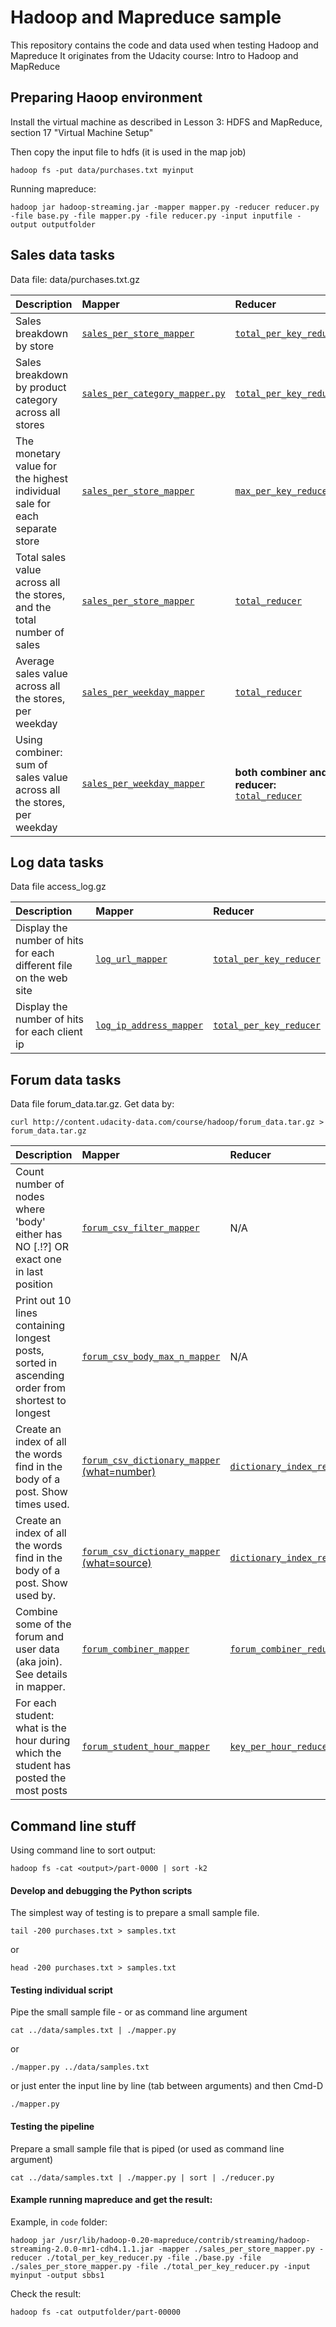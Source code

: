 # Hadoop and Mapreduce sample

This repository contains the code and data used when testing Hadoop and Mapreduce
It originates from the Udacity course: Intro to Hadoop and MapReduce 


## Preparing Haoop environment

Install the virtual machine as described in Lesson 3: HDFS and MapReduce, section 17 "Virtual Machine Setup"

Then copy the input file to hdfs (it is used in the map job)
```
hadoop fs -put data/purchases.txt myinput
```

Running mapreduce:

```
hadoop jar hadoop-streaming.jar -mapper mapper.py -reducer reducer.py -file base.py -file mapper.py -file reducer.py -input inputfile -output outputfolder
```

## Sales data tasks
Data file: data/purchases.txt.gz

| Description | Mapper | Reducer |
| :--- | :---  |:---  | 
| Sales breakdown by store | [`sales_per_store_mapper`](code/sales_per_store_mapper.py)  | [`total_per_key_reducer`](code/total_per_key_reducer.py)  |
| Sales breakdown by product category across all stores | [`sales_per_category_mapper.py`](code/sales_per_category_mapper.py) | [`total_per_key_reducer`](code/total_per_key_reducer.py) |
| The monetary value for the highest individual sale for each separate store | [`sales_per_store_mapper`](code/sales_per_store_mapper.py) | [`max_per_key_reducer`](code/max_per_key_reducer.py) |
| Total sales value across all the stores, and the total number of sales | [`sales_per_store_mapper`](code/sales_per_store_mapper.py) | [`total_reducer`](code/total_reducer.py) |
| Average sales value across all the stores, per weekday | [`sales_per_weekday_mapper`](code/sales_per_weekday_mapper.py) | [`total_reducer`](code/total_reducer.py) |
| Using combiner: sum of sales value across all the stores, per weekday | [`sales_per_weekday_mapper`](code/sales_per_weekday_mapper.py) | **both combiner and reducer:** [`total_reducer`](code/total_reducer.py) |

## Log data tasks
Data file access_log.gz

| Description | Mapper | Reducer |
| :--- | :---  |:---  | 
| Display the number of hits for each different file on the web site | [`log_url_mapper`](code/log_url_mapper.py) | [`total_per_key_reducer`](code/total_per_key_reducer.py) |
| Display the number of hits for each client ip | [`log_ip_address_mapper`](code/log_ip_address_mapper.py) | [`total_per_key_reducer`](code/total_per_key_reducer.py)| 


## Forum data tasks
Data file forum_data.tar.gz. Get data by:

```
curl http://content.udacity-data.com/course/hadoop/forum_data.tar.gz > forum_data.tar.gz
```

| Description | Mapper | Reducer |
| :--- | :---  |:---  | 
| Count number of nodes where 'body' either has NO [.!?] OR exact one in last position | [`forum_csv_filter_mapper`](code/forum_csv_filter_mapper.py) | N/A |
| Print out 10 lines containing longest posts, sorted in ascending order from shortest to longest | [`forum_csv_body_max_n_mapper`](code/forum_csv_body_max_n_mapper.py) | N/A |
| Create an index of all the words find in the body of a post. Show times used.  | [`forum_csv_dictionary_mapper` (what=number)](code/forum_csv_dictionary_mapper.py) | [`dictionary_index_reducer`](code/dictionary_index_reducer.py) |
| Create an index of all the words find in the body of a post. Show used by.  | [`forum_csv_dictionary_mapper` (what=source)](code/forum_csv_dictionary_mapper.py) | [`dictionary_index_reducer`](code/dictionary_index_reducer.py) |
| Combine some of the forum and user data (aka join). See details in mapper.  |[`forum_combiner_mapper`](code/forum_combiner_mapper.py) |[`forum_combiner_reducer` ](code/forum_combiner_reducer.py) |
| For each student: what is the hour during which the student has posted the most posts|[`forum_student_hour_mapper`](code/forum_student_hour_mapper.py)|[`key_per_hour_reducer` ](code/key_per_hour_reducer.py)|

## Command line stuff

Using command line to sort output:

```
hadoop fs -cat <output>/part-0000 | sort -k2
```

#### Develop and debugging the Python scripts

The simplest way of testing is to prepare a small sample file.  

```
tail -200 purchases.txt > samples.txt
```
or
```
head -200 purchases.txt > samples.txt
```

#### Testing individual script

Pipe the small sample file - or as command line argument

```
cat ../data/samples.txt | ./mapper.py 
```

or

```
./mapper.py ../data/samples.txt  
```

or just enter the input line by line (tab between arguments) and then Cmd-D
```
./mapper.py   
```

#### Testing the pipeline

Prepare a small sample file that is piped (or used as command line argument)

```
cat ../data/samples.txt | ./mapper.py | sort | ./reducer.py
```


#### Example running mapreduce and get the result:

Example, in `code` folder:

```
hadoop jar /usr/lib/hadoop-0.20-mapreduce/contrib/streaming/hadoop-streaming-2.0.0-mr1-cdh4.1.1.jar -mapper ./sales_per_store_mapper.py -reducer ./total_per_key_reducer.py -file ./base.py -file ./sales_per_store_mapper.py -file ./total_per_key_reducer.py -input myinput -output sbbs1
```

Check the result:

```
hadoop fs -cat outputfolder/part-00000
```
